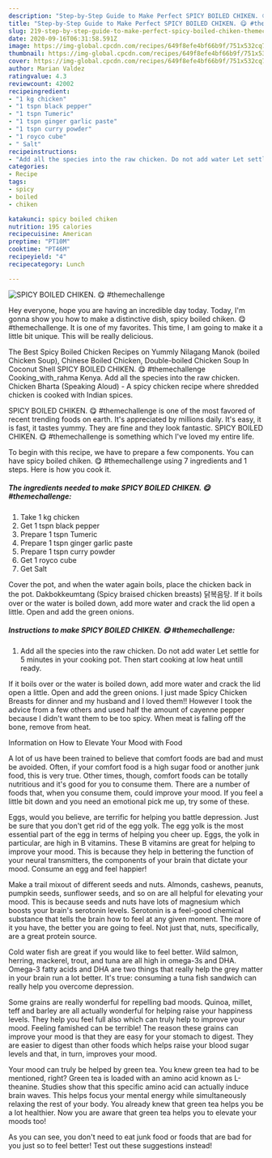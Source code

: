 ```yaml
---
description: "Step-by-Step Guide to Make Perfect SPICY BOILED CHIKEN. 😋 #themechallenge"
title: "Step-by-Step Guide to Make Perfect SPICY BOILED CHIKEN. 😋 #themechallenge"
slug: 219-step-by-step-guide-to-make-perfect-spicy-boiled-chiken-themechallenge
date: 2020-09-16T06:31:58.591Z
image: https://img-global.cpcdn.com/recipes/649f8efe4bf66b9f/751x532cq70/spicy-boiled-chiken-😋-themechallenge-recipe-main-photo.jpg
thumbnail: https://img-global.cpcdn.com/recipes/649f8efe4bf66b9f/751x532cq70/spicy-boiled-chiken-😋-themechallenge-recipe-main-photo.jpg
cover: https://img-global.cpcdn.com/recipes/649f8efe4bf66b9f/751x532cq70/spicy-boiled-chiken-😋-themechallenge-recipe-main-photo.jpg
author: Marian Valdez
ratingvalue: 4.3
reviewcount: 42002
recipeingredient:
- "1 kg chicken"
- "1 tspn black pepper"
- "1 tspn Tumeric"
- "1 tspn ginger garlic paste"
- "1 tspn curry powder"
- "1 royco cube"
- " Salt"
recipeinstructions:
- "Add all the species into the raw chicken. Do not add water Let settle for 5 minutes in your cooking pot. Then start cooking at low heat untill ready."
categories:
- Recipe
tags:
- spicy
- boiled
- chiken

katakunci: spicy boiled chiken 
nutrition: 195 calories
recipecuisine: American
preptime: "PT10M"
cooktime: "PT46M"
recipeyield: "4"
recipecategory: Lunch

---
```



![SPICY BOILED CHIKEN. 😋 #themechallenge](https://img-global.cpcdn.com/recipes/649f8efe4bf66b9f/751x532cq70/spicy-boiled-chiken-😋-themechallenge-recipe-main-photo.jpg)

Hey everyone, hope you are having an incredible day today. Today, I'm gonna show you how to make a distinctive dish, spicy boiled chiken. 😋 #themechallenge. It is one of my favorites. This time, I am going to make it a little bit unique. This will be really delicious.

The Best Spicy Boiled Chicken Recipes on Yummly Nilagang Manok (boiled Chicken Soup), Chinese Boiled Chicken, Double-boiled Chicken Soup In Coconut Shell SPICY BOILED CHIKEN. 😋 #themechallenge Cooking_with_rahma Kenya. Add all the species into the raw chicken. Chicken Bharta (Speaking Aloud) - A spicy chicken recipe where shredded chicken is cooked with Indian spices.

SPICY BOILED CHIKEN. 😋 #themechallenge is one of the most favored of recent trending foods on earth. It's appreciated by millions daily. It's easy, it is fast, it tastes yummy. They are fine and they look fantastic. SPICY BOILED CHIKEN. 😋 #themechallenge is something which I've loved my entire life.


To begin with this recipe, we have to prepare a few components. You can have spicy boiled chiken. 😋 #themechallenge using 7 ingredients and 1 steps. Here is how you cook it.

<!--inarticleads1-->

##### The ingredients needed to make SPICY BOILED CHIKEN. 😋 #themechallenge:

1. Take 1 kg chicken
1. Get 1 tspn black pepper
1. Prepare 1 tspn Tumeric
1. Prepare 1 tspn ginger garlic paste
1. Prepare 1 tspn curry powder
1. Get 1 royco cube
1. Get  Salt


Cover the pot, and when the water again boils, place the chicken back in the pot. Dakbokkeumtang (Spicy braised chicken breasts) 닭복음탕. If it boils over or the water is boiled down, add more water and crack the lid open a little. Open and add the green onions. 

<!--inarticleads2-->

##### Instructions to make SPICY BOILED CHIKEN. 😋 #themechallenge:

1. Add all the species into the raw chicken. Do not add water Let settle for 5 minutes in your cooking pot. Then start cooking at low heat untill ready.


If it boils over or the water is boiled down, add more water and crack the lid open a little. Open and add the green onions. I just made Spicy Chicken Breasts for dinner and my husband and I loved them!! However I took the advice from a few others and used half the amount of cayenne pepper because I didn&#39;t want them to be too spicy. When meat is falling off the bone, remove from heat. 

Information on How to Elevate Your Mood with Food


A lot of us have been trained to believe that comfort foods are bad and must be avoided. Often, if your comfort food is a high sugar food or another junk food, this is very true. Other times, though, comfort foods can be totally nutritious and it's good for you to consume them. There are a number of foods that, when you consume them, could improve your mood. If you feel a little bit down and you need an emotional pick me up, try some of these.

Eggs, would you believe, are terrific for helping you battle depression. Just be sure that you don't get rid of the egg yolk. The egg yolk is the most essential part of the egg in terms of helping you cheer up. Eggs, the yolk in particular, are high in B vitamins. These B vitamins are great for helping to improve your mood. This is because they help in bettering the function of your neural transmitters, the components of your brain that dictate your mood. Consume an egg and feel happier!

Make a trail mixout of different seeds and nuts. Almonds, cashews, peanuts, pumpkin seeds, sunflower seeds, and so on are all helpful for elevating your mood. This is because seeds and nuts have lots of magnesium which boosts your brain's serotonin levels. Serotonin is a feel-good chemical substance that tells the brain how to feel at any given moment. The more of it you have, the better you are going to feel. Not just that, nuts, specifically, are a great protein source.

Cold water fish are great if you would like to feel better. Wild salmon, herring, mackerel, trout, and tuna are all high in omega-3s and DHA. Omega-3 fatty acids and DHA are two things that really help the grey matter in your brain run a lot better. It's true: consuming a tuna fish sandwich can really help you overcome depression. 

Some grains are really wonderful for repelling bad moods. Quinoa, millet, teff and barley are all actually wonderful for helping raise your happiness levels. They help you feel full also which can truly help to improve your mood. Feeling famished can be terrible! The reason these grains can improve your mood is that they are easy for your stomach to digest. They are easier to digest than other foods which helps raise your blood sugar levels and that, in turn, improves your mood.

Your mood can truly be helped by green tea. You knew green tea had to be mentioned, right? Green tea is loaded with an amino acid known as L-theanine. Studies show that this specific amino acid can actually induce brain waves. This helps focus your mental energy while simultaneously relaxing the rest of your body. You already knew that green tea helps you be a lot healthier. Now you are aware that green tea helps you to elevate your moods too!

As you can see, you don't need to eat junk food or foods that are bad for you just so to feel better! Test out  these suggestions  instead!

